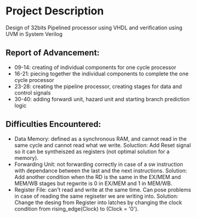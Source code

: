 # Project Description

Design of 32bits Pipelined processor using VHDL and verification using UVM in System Verilog 

## Report of Advancement:

- 09-14: creating of individual components for one cycle processor
- 16-21: piecing together the individual components to complete the one cycle processor
- 23-28: creating the pipeline processor, creating stages for data and control signals
- 30-40: adding forwardi unit, hazard unit and starting branch prediction logic

## Difficulties Encountered:
- Data Memory: defined as a synchronous RAM, and cannot read in the same cycle and cannot read what we write.
Soluction: Add Reset signal so it can be syntheiszed as registers (not optimal solution for a memory).
- Forwarding Unit: not forwarding correctly in case of a sw instruction with dependance between the last and the next instructions.
Solution: Add another condition when the RD is the same in the EX/MEM and MEM/WB stages but regwrite is 0 in EX/MEM and 1 in MEM/WB.
- Register File: can't read and write at the same time. Can pose problems in case of reading the same regiseter we are writing into.
Solution: Change the desing from Register into latches by changing the clock condition from rising_edge(Clock) to (Clock = '0').
